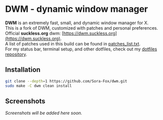 # DWM - dynamic window manager

**DWM** is an extremely fast, small, and dynamic window manager for X.  
This is a fork of DWM, customized with patches and personal preferences.  
Official **suckless.org** dwm: [https://dwm.suckless.org](https://dwm.suckless.org).  
A list of patches used in this build can be found in [patches_list.txt](patches_list.txt).  
For my status bar, terminal setup, and other dotfiles, check out my [dotfiles repository](https://github.com/Sora-Fox/dotfiles).  

## Installation

```sh
git clone --depth=1 https://github.com/Sora-Fox/dwm.git
sudo make -C dwm clean install
```

## Screenshots

*Screenshots will be added here soon.*

